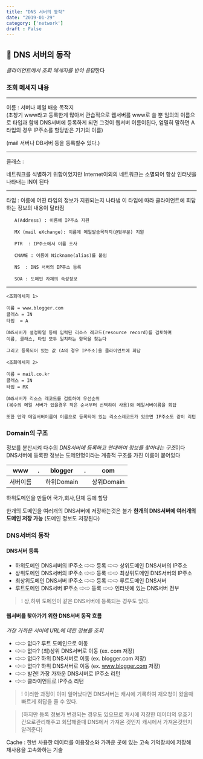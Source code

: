 ```yaml
---
title: "DNS 서버의 동작"
date: "2019-01-29"
category: ['network']
draft : False
---
```


## 📶 DNS 서버의 동작

*클라이언트에서 조회 메세지를 받아 응답*한다


### 조회 메세지 내용

***
이름 : 서버나 메일 배송 목적지   
(초창기 www라고 등록한게 많아서 관습적으로 웹서버를 www로 쓸 뿐
임의의 이름으로 타입과 함께 DNS서버에 등록하게 되면 그것이 웹서버 이름이된다,
엄밀히 말하면 A타입의 경우 IP주소를 할당받은 기기의 이름)

(mail 서버나 DB서버 등을 등록할수 있다.)
***
클래스 : 

네트워크를 식별하기 위함이었지만 Internet이외의 네트워크는 소멸되어 항상 인터넷을 나타내는 IN이 된다
***
타입 : 이름에 어떤 타입의 정보가 지원되는지 나타냄
이 타입에 따라 클라이언트에 회답하는 정보의 내용이 달라짐
     
       A(Address) : 이름에 IP주소 지원 
     
       MX (mail eXchange): 이름에 메일발송목적지(@뒷부분) 지원

       PTR  : IP주소에서 이름 조사

       CNAME : 이름에 Nickname(alias)를 붙임

       NS  : DNS 서버의 IP주소 등록

       SOA : 도메인 자체의 속성정보
***
```
<조회메세지 1>

이름 = www.blogger.com
클래스 = IN
타입  = A

DNS서버가 설정파일 등에 입력된 리소스 레코드(resource record)를 검토하며
이름, 클래스, 타입 모두 일치하는 항목을 찾는다

그리고 등록되어 있는 값 (A의 경우 IP주소)을 클라이언트에 회답
```

```
<조회메세지 2>

이름 = mail.co.kr
클래스 = IN
타입 = MX

DNS서버가 리소스 레코드를 검토하여 우선순위
(복수의 메일 서버가 있을경우 작은 순서부터 선택하여 사용)와 메일서버이름을 회답

또한 만약 메일서버이름이 이름으로 등록되어 있는 리소스레코드가 있으면 IP주소도 같이 리턴
```

### Domain의 구조

정보를 분산시켜 다수의 *DNS서버에 등록하고 연대하여 정보를 찾아내는 구조*이다
DNS서버에 등록한 정보는 도메인명이라는 계층적 구조를 가진 이름이 붙어있다

|    www   | .|    blogger |   .   |  com |
|-|-|-|-|-|
| 서버이름 |  | 하위Domain|  |상위Domain |             

하위도메인을 만들어 국가,회사,단체 등에 할당

한개의 도메인을 여러개의 DNS서버에 저장하는것은 불가
**한개의 DNS서버에 여러개의 도메인 저장 가능** (도메인 정보도 저장된다)

### DNS서버의 동작

#### DNS서버 등록

* 하위도메인 DNS서버의 IP주소 ⇨⇨ 등록 ⇨⇨ 상위도메인 DNS서버의 IP주소
* 상위도메인 DNS서버의 IP주소 ⇨⇨ 등록 ⇨⇨ 최상위도메인 DNS서버의 IP주소
* 최상위도메인 DNS서버 IP주소 ⇨⇨ 등록 ⇨⇨ 루트도메인 DNS서버
* 루트도메인 DNS서버 IP주소    ⇨⇨ 등록 ⇨⇨ 인터넷에 있는 DNS서버 전부
                                                
> ❕ 상,하위 도메인이 같은 DNS서버에 등록되는 경우도 있다.



#### 웹서버를 찾아가기 위한 DNS서버 동작 흐름

*가장 가까운 서버에 URL에 대한 정보를 조회*

* ⇨⇨ 없다? 루트 도메인으로 이동
* ⇨⇨ 없다? (최)상위 DNS서버로 이동 (ex. com 저장)
* ⇨⇨ 없다? 하위 DNS서버로 이동 (ex. blogger.com 저장)
* ⇨⇨ 없다? 하위 DNS서버로 이동 (ex. www.blogger.com 저장)
* ⇨⇨ 발견! 가장 가까운 DNS서버로 IP주소 리턴
* ⇨⇨ 클라이언트로 IP주소 리턴



>❕ 이러한 과정이 이미 일어났다면 DNS서버는 캐시에 기록하여
  재요청이 왔을때 빠르게 회답을 줄 수 있다.

>(하지만 등록 정보가 변경되는 경우도 있으므로 
캐시에 저장한 데이터의 유효기간으로관리해주고 
회답해줄때 DNS에서 가져온 것인지 캐시에서 가져온것인지 알려준다)

Cache : 한번 사용한 데이터를 이용장소와 가까운 곳에 있는 
고속 기억장치에 저장해 재사용을 고속화하는 기술
